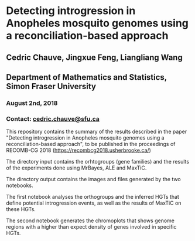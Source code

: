 # Detecting introgression in Anopheles mosquito genomes using a reconciliation-based approach
## Cedric Chauve, Jingxue Feng, Liangliang Wang
## Department of Mathematics and Statistics, Simon Fraser University
### August 2nd, 2018
### Contact: cedric.chauve@sfu.ca


This repository contains the summary of the results described in the paper "Detecting introgression in Anopheles mosquito genomes using a reconciliation-based approach", to be published in the proceedings of RECOMB-CG 2018 (https://recombcg2018.usherbrooke.ca/)

The directory input contains the orhtogroups (gene families) and the results of the experiments done using MrBayes, ALE and MaxTiC.

The directory output contains the images and files generated by the two notebooks. 

The first notebook analyses the orthogroups and the inferred HGTs that define potential introgression events, as well as the results of MaxTiC on these HGTs.

The second notebook generates the chromoplots that shows genome regions with a higher than expect density of genes involved in specific HGTs.